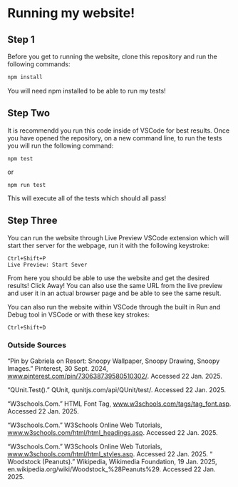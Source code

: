 

# Running my website!

## Step 1

Before you get to running the website, clone this repository and run the following commands:

```bash
npm install
```
You will need npm installed to be able to run my tests!

## Step Two

It is recommendd you run this code inside of VSCode for best results. Once you have opened the repository, on a new command line,
to run the tests you will run the following command:

    npm test
or 

    npm run test

This will execute all of the tests which should all pass!

## Step Three

You can run the website through Live Preview VSCode extension which will start ther server for the webpage, run it with the following keystroke: 

    Ctrl+Shift+P
    Live Preview: Start Sever

From here you should be able to use the website and get the desired results! Click Away!
You can also use the same URL from the live preview and user it in an actual browser page and be able to see the same result. 

You can also run the website within VSCode through the built in Run and Debug tool in VSCode or with these key strokes:

    Ctrl+Shift+D

### Outside Sources 

“Pin by Gabriela on Resort: Snoopy Wallpaper, Snoopy Drawing, Snoopy Images.” Pinterest, 30 Sept. 2024, www.pinterest.com/pin/730638739580510302/. Accessed 22 Jan. 2025. 

“QUnit.Test().” QUnit, qunitjs.com/api/QUnit/test/. Accessed 22 Jan. 2025. 

“W3schools.Com.” HTML Font Tag, www.w3schools.com/tags/tag_font.asp. Accessed 22 Jan. 2025. 

“W3schools.Com.” W3Schools Online Web Tutorials, www.w3schools.com/html/html_headings.asp. Accessed 22 Jan. 2025. 

“W3schools.Com.” W3Schools Online Web Tutorials, www.w3schools.com/html/html_styles.asp. Accessed 22 Jan. 2025. 
“
Woodstock (Peanuts).” Wikipedia, Wikimedia Foundation, 19 Jan. 2025, en.wikipedia.org/wiki/Woodstock_%28Peanuts%29. Accessed 22 Jan. 2025. 
